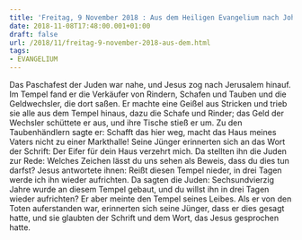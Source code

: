 ```yaml
---
title: 'Freitag, 9 November 2018 : Aus dem Heiligen Evangelium nach Johannes - Joh 2,13-22.'
date: 2018-11-08T17:48:00.001+01:00
draft: false
url: /2018/11/freitag-9-november-2018-aus-dem.html
tags: 
- EVANGELIUM
---
```


Das Paschafest der Juden war nahe, und Jesus zog nach Jerusalem hinauf. Im Tempel fand er die Verkäufer von Rindern, Schafen und Tauben und die Geldwechsler, die dort saßen. Er machte eine Geißel aus Stricken und trieb sie alle aus dem Tempel hinaus, dazu die Schafe und Rinder; das Geld der Wechsler schüttete er aus, und ihre Tische stieß er um. Zu den Taubenhändlern sagte er: Schafft das hier weg, macht das Haus meines Vaters nicht zu einer Markthalle! Seine Jünger erinnerten sich an das Wort der Schrift: Der Eifer für dein Haus verzehrt mich. Da stellten ihn die Juden zur Rede: Welches Zeichen lässt du uns sehen als Beweis, dass du dies tun darfst? Jesus antwortete ihnen: Reißt diesen Tempel nieder, in drei Tagen werde ich ihn wieder aufrichten. Da sagten die Juden: Sechsundvierzig Jahre wurde an diesem Tempel gebaut, und du willst ihn in drei Tagen wieder aufrichten? Er aber meinte den Tempel seines Leibes. Als er von den Toten auferstanden war, erinnerten sich seine Jünger, dass er dies gesagt hatte, und sie glaubten der Schrift und dem Wort, das Jesus gesprochen hatte.